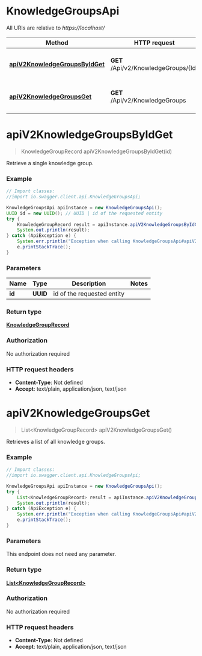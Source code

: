 # KnowledgeGroupsApi

All URIs are relative to *https://localhost/*

Method | HTTP request | Description
------------- | ------------- | -------------
[**apiV2KnowledgeGroupsByIdGet**](KnowledgeGroupsApi.md#apiV2KnowledgeGroupsByIdGet) | **GET** /Api/v2/KnowledgeGroups/{Id} | Retrieve a single knowledge group.
[**apiV2KnowledgeGroupsGet**](KnowledgeGroupsApi.md#apiV2KnowledgeGroupsGet) | **GET** /Api/v2/KnowledgeGroups | Retrieves a list of all knowledge groups.


<a name="apiV2KnowledgeGroupsByIdGet"></a>
# **apiV2KnowledgeGroupsByIdGet**
> KnowledgeGroupRecord apiV2KnowledgeGroupsByIdGet(id)

Retrieve a single knowledge group.

### Example
```java
// Import classes:
//import io.swagger.client.api.KnowledgeGroupsApi;

KnowledgeGroupsApi apiInstance = new KnowledgeGroupsApi();
UUID id = new UUID(); // UUID | id of the requested entity
try {
    KnowledgeGroupRecord result = apiInstance.apiV2KnowledgeGroupsByIdGet(id);
    System.out.println(result);
} catch (ApiException e) {
    System.err.println("Exception when calling KnowledgeGroupsApi#apiV2KnowledgeGroupsByIdGet");
    e.printStackTrace();
}
```

### Parameters

Name | Type | Description  | Notes
------------- | ------------- | ------------- | -------------
 **id** | **UUID**| id of the requested entity |

### Return type

[**KnowledgeGroupRecord**](KnowledgeGroupRecord.md)

### Authorization

No authorization required

### HTTP request headers

 - **Content-Type**: Not defined
 - **Accept**: text/plain, application/json, text/json

<a name="apiV2KnowledgeGroupsGet"></a>
# **apiV2KnowledgeGroupsGet**
> List&lt;KnowledgeGroupRecord&gt; apiV2KnowledgeGroupsGet()

Retrieves a list of all knowledge groups.

### Example
```java
// Import classes:
//import io.swagger.client.api.KnowledgeGroupsApi;

KnowledgeGroupsApi apiInstance = new KnowledgeGroupsApi();
try {
    List<KnowledgeGroupRecord> result = apiInstance.apiV2KnowledgeGroupsGet();
    System.out.println(result);
} catch (ApiException e) {
    System.err.println("Exception when calling KnowledgeGroupsApi#apiV2KnowledgeGroupsGet");
    e.printStackTrace();
}
```

### Parameters
This endpoint does not need any parameter.

### Return type

[**List&lt;KnowledgeGroupRecord&gt;**](KnowledgeGroupRecord.md)

### Authorization

No authorization required

### HTTP request headers

 - **Content-Type**: Not defined
 - **Accept**: text/plain, application/json, text/json

